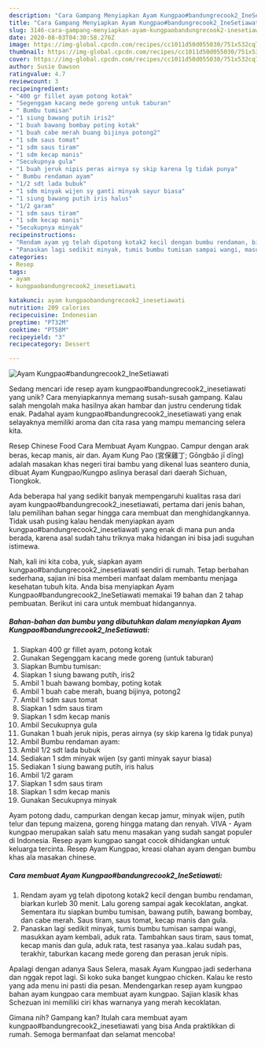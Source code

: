 ```yaml
---
description: "Cara Gampang Menyiapkan Ayam Kungpao#bandungrecook2_IneSetiawati, Bikin Ngiler"
title: "Cara Gampang Menyiapkan Ayam Kungpao#bandungrecook2_IneSetiawati, Bikin Ngiler"
slug: 3146-cara-gampang-menyiapkan-ayam-kungpaobandungrecook2-inesetiawati-bikin-ngiler
date: 2020-08-03T04:30:58.276Z
image: https://img-global.cpcdn.com/recipes/cc1011d50d055030/751x532cq70/ayam-kungpaobandungrecook2_inesetiawati-foto-resep-utama.jpg
thumbnail: https://img-global.cpcdn.com/recipes/cc1011d50d055030/751x532cq70/ayam-kungpaobandungrecook2_inesetiawati-foto-resep-utama.jpg
cover: https://img-global.cpcdn.com/recipes/cc1011d50d055030/751x532cq70/ayam-kungpaobandungrecook2_inesetiawati-foto-resep-utama.jpg
author: Susie Dawson
ratingvalue: 4.7
reviewcount: 3
recipeingredient:
- "400 gr fillet ayam potong kotak"
- "Segenggam kacang mede goreng untuk taburan"
- " Bumbu tumisan"
- "1 siung bawang putih iris2"
- "1 buah bawang bombay poting kotak"
- "1 buah cabe merah buang bijinya potong2"
- "1 sdm saus tomat"
- "1 sdm saus tiram"
- "1 sdm kecap manis"
- "Secukupnya gula"
- "1 buah jeruk nipis peras airnya sy skip karena lg tidak punya"
- " Bumbu rendaman ayam"
- "1/2 sdt lada bubuk"
- "1 sdm minyak wijen sy ganti minyak sayur biasa"
- "1 siung bawang putih iris halus"
- "1/2 garam"
- "1 sdm saus tiram"
- "1 sdm kecap manis"
- "Secukupnya minyak"
recipeinstructions:
- "Rendam ayam yg telah dipotong kotak2 kecil dengan bumbu rendaman, biarkan kurleb 30 menit. Lalu goreng sampai agak kecoklatan, angkat. Sementara itu siapkan bumbu tumisan, bawang putih, bawang bombay, dan cabe merah. Saus tiram, saus tomat, kecap manis dan gula."
- "Panaskan lagi sedikit minyak, tumis bumbu tumisan sampai wangi, masukkan ayam kembali, aduk rata. Tambahkan saus tiram, saus tomat, kecap manis dan gula, aduk rata, test rasanya yaa..kalau sudah pas, terakhir, taburkan kacang mede goreng dan perasan jeruk nipis."
categories:
- Resep
tags:
- ayam
- kungpaobandungrecook2_inesetiawati

katakunci: ayam kungpaobandungrecook2_inesetiawati 
nutrition: 209 calories
recipecuisine: Indonesian
preptime: "PT32M"
cooktime: "PT58M"
recipeyield: "3"
recipecategory: Dessert

---
```



![Ayam Kungpao#bandungrecook2_IneSetiawati](https://img-global.cpcdn.com/recipes/cc1011d50d055030/751x532cq70/ayam-kungpaobandungrecook2_inesetiawati-foto-resep-utama.jpg)

Sedang mencari ide resep ayam kungpao#bandungrecook2_inesetiawati yang unik? Cara menyiapkannya memang susah-susah gampang. Kalau salah mengolah maka hasilnya akan hambar dan justru cenderung tidak enak. Padahal ayam kungpao#bandungrecook2_inesetiawati yang enak selayaknya memiliki aroma dan cita rasa yang mampu memancing selera kita.

Resep Chinese Food Cara Membuat Ayam Kungpao. Campur dengan arak beras, kecap manis, air dan. Ayam Kung Pao (宮保雞丁; Gōngbǎo jī dīng) adalah masakan khas negeri tirai bambu yang dikenal luas seantero dunia, dibuat Ayam Kungpao/Kungpo aslinya berasal dari daerah Sichuan, Tiongkok.

Ada beberapa hal yang sedikit banyak mempengaruhi kualitas rasa dari ayam kungpao#bandungrecook2_inesetiawati, pertama dari jenis bahan, lalu pemilihan bahan segar hingga cara membuat dan menghidangkannya. Tidak usah pusing kalau hendak menyiapkan ayam kungpao#bandungrecook2_inesetiawati yang enak di mana pun anda berada, karena asal sudah tahu triknya maka hidangan ini bisa jadi suguhan istimewa.


Nah, kali ini kita coba, yuk, siapkan ayam kungpao#bandungrecook2_inesetiawati sendiri di rumah. Tetap berbahan sederhana, sajian ini bisa memberi manfaat dalam membantu menjaga kesehatan tubuh kita. Anda bisa menyiapkan Ayam Kungpao#bandungrecook2_IneSetiawati memakai 19 bahan dan 2 tahap pembuatan. Berikut ini cara untuk membuat hidangannya.

<!--inarticleads1-->

##### Bahan-bahan dan bumbu yang dibutuhkan dalam menyiapkan Ayam Kungpao#bandungrecook2_IneSetiawati:

1. Siapkan 400 gr fillet ayam, potong kotak
1. Gunakan Segenggam kacang mede goreng (untuk taburan)
1. Siapkan  Bumbu tumisan:
1. Siapkan 1 siung bawang putih, iris2
1. Ambil 1 buah bawang bombay, poting kotak
1. Ambil 1 buah cabe merah, buang bijinya, potong2
1. Ambil 1 sdm saus tomat
1. Siapkan 1 sdm saus tiram
1. Siapkan 1 sdm kecap manis
1. Ambil Secukupnya gula
1. Gunakan 1 buah jeruk nipis, peras airnya (sy skip karena lg tidak punya)
1. Ambil  Bumbu rendaman ayam:
1. Ambil 1/2 sdt lada bubuk
1. Sediakan 1 sdm minyak wijen (sy ganti minyak sayur biasa)
1. Sediakan 1 siung bawang putih, iris halus
1. Ambil 1/2 garam
1. Siapkan 1 sdm saus tiram
1. Siapkan 1 sdm kecap manis
1. Gunakan Secukupnya minyak


Ayam potong dadu, campurkan dengan kecap jamur, minyak wijen, putih telur dan tepung maizena, goreng hingga matang dan renyah. VIVA - Ayam kungpao merupakan salah satu menu masakan yang sudah sangat populer di Indonesia. Resep ayam kungpao sangat cocok dihidangkan untuk keluarga tercinta. Resep Ayam Kungpao, kreasi olahan ayam dengan bumbu khas ala masakan chinese. 

<!--inarticleads2-->

##### Cara membuat Ayam Kungpao#bandungrecook2_IneSetiawati:

1. Rendam ayam yg telah dipotong kotak2 kecil dengan bumbu rendaman, biarkan kurleb 30 menit. Lalu goreng sampai agak kecoklatan, angkat. Sementara itu siapkan bumbu tumisan, bawang putih, bawang bombay, dan cabe merah. Saus tiram, saus tomat, kecap manis dan gula.
1. Panaskan lagi sedikit minyak, tumis bumbu tumisan sampai wangi, masukkan ayam kembali, aduk rata. Tambahkan saus tiram, saus tomat, kecap manis dan gula, aduk rata, test rasanya yaa..kalau sudah pas, terakhir, taburkan kacang mede goreng dan perasan jeruk nipis.


Apalagi dengan adanya Saus Selera, masak Ayam Kungpao jadi sederhana dan nggak repot lagi. Si koko suka banget kungpao chicken. Kalau ke resto yang ada menu ini pasti dia pesan. Mendengarkan resep ayam kungpao bahan ayam kungpao cara membuat ayam kungpao. Sajian klasik khas Schezuan ini memiliki ciri khas warnanya yang merah kecoklatan. 

Gimana nih? Gampang kan? Itulah cara membuat ayam kungpao#bandungrecook2_inesetiawati yang bisa Anda praktikkan di rumah. Semoga bermanfaat dan selamat mencoba!

